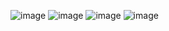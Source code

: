 ![image](https://github.com/user-attachments/assets/639d7379-617b-440a-980d-c2f78a587e4d)
![image](https://github.com/user-attachments/assets/5b284b44-222f-4bea-a7c2-877eef41444e)
![image](https://github.com/user-attachments/assets/0c3bc434-7f91-4554-885f-4c354ae01892)
![image](https://github.com/user-attachments/assets/9a4d9a66-c16a-4d4f-902f-74074fe2c8bf)



